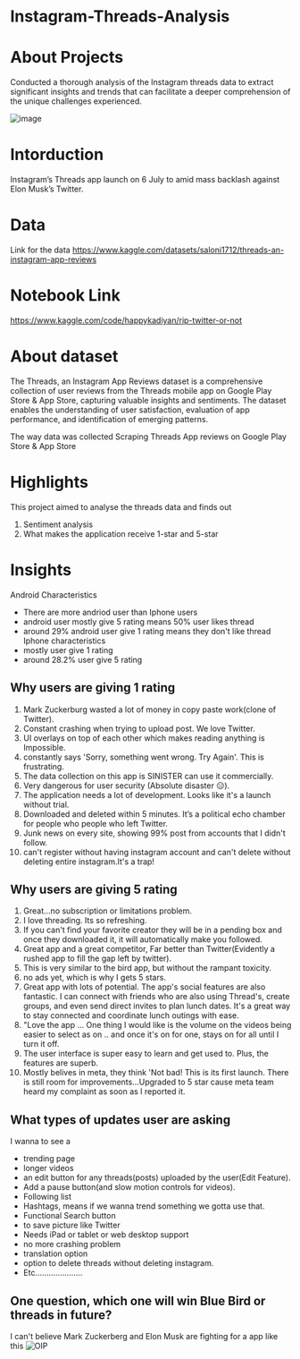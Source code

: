 # Instagram-Threads-Analysis 


# About Projects
Conducted a thorough analysis of the Instagram threads data to extract significant insights and trends that can facilitate a deeper comprehension of the unique challenges experienced.


![image](https://github.com/HapyKadyan/Instagram-Threads-Analysis/assets/137599632/7e77852a-9a5c-43a0-b3f5-be905a50ef97)

# Intorduction
Instagram’s Threads app launch on 6 July to amid mass backlash against Elon Musk’s Twitter.

# Data
Link for the data 
https://www.kaggle.com/datasets/saloni1712/threads-an-instagram-app-reviews

# Notebook Link 
https://www.kaggle.com/code/happykadiyan/rip-twitter-or-not


# About dataset
The Threads, an Instagram App Reviews dataset is a comprehensive collection of user reviews from the Threads mobile app on Google Play Store & App Store, capturing valuable insights and sentiments. The dataset enables the understanding of user satisfaction, evaluation of app performance, and identification of emerging patterns.

The way data was collected
Scraping Threads App reviews on Google Play Store & App Store

# Highlights 
This project aimed to analyse the threads data and finds out 
1. Sentiment analysis
2. What makes the application receive 1-star and 5-star


# Insights 

Android Characteristics 
- There are more andriod user than Iphone users 
- android user mostly give 5 rating means 50% user likes thread
- around 29% android user give 1 rating means they don't like thread
Iphone characteristics
- mostly user give 1 rating
- around 28.2% user give 5 rating


## Why users are giving 1 rating   
1. Mark Zuckerburg wasted a lot of money in copy paste work(clone of Twitter).
2. Constant crashing when trying to upload post. We love Twitter.
3. UI overlays on top of each other which makes reading anything is Impossible.
4. constantly says 'Sorry, something went wrong. Try Again'. This is frustrating.
5. The data collection on this app is SINISTER can use it commercially.
6. Very dangerous for user security (Absolute disaster 😑).
7. The application needs a lot of development. Looks like it's a launch without trial.
8. Downloaded and deleted within 5 minutes. It’s a political echo chamber for people who people who left Twitter.
9. Junk news on every site, showing 99% post from accounts that I didn't follow.
10. can't register without having instagram account and can't delete without deleting entire instagram.It's a trap!



## Why users are giving 5 rating 
1. Great...no subscription or limitations problem.
2. I love threading. Its so refreshing.
3. If you can't find your favorite creator they will be in a pending box and once they downloaded it, it will automatically make you followed.
4. Great app and a great competitor, Far better than Twitter(Evidently a rushed app to fill the gap left by twitter).
5. This is very similar to the bird app, but without the rampant toxicity.
6. no ads yet, which is why I gets 5 stars.
7. Great app with lots of potential. The app's social features are also fantastic. I can connect with friends who are also using Thread's, create groups, and even send direct invites to plan lunch dates. It's a great way to stay connected and coordinate lunch outings with ease.
8. "Love the app ... One thing I would like is the volume on the videos being easier to select as on .. and once it's on for one, stays on for all until I turn it off.
9. The user interface is super easy to learn and get used to. Plus, the features are superb.
10. Mostly belives in meta, they think 'Not bad! This is its first launch. There is still room for improvements...Upgraded to 5 star cause meta team heard my complaint as soon as I reported it.

## What types of updates user are asking
I wanna to see a 
- trending page
- longer videos
- an edit button for any threads(posts) uploaded by the user(Edit Feature).
- Add a pause button(and slow motion controls for videos).
- Following list
- Hashtags, means if we wanna trend something we gotta use that.
- Functional Search button
- to save picture like Twitter
- Needs iPad or tablet or web desktop support
- no more crashing problem
- translation option
- option to delete threads without deleting instagram.
- Etc.....................


## One question, which one will win Blue Bird or threads in future?
I can't believe Mark Zuckerberg and Elon Musk are fighting for a app like this
![OIP](https://github.com/HapyKadyan/Instagram-Threads-Analysis/assets/137599632/f64547d4-0f08-4e38-8fcc-991acb0f7ba2)


